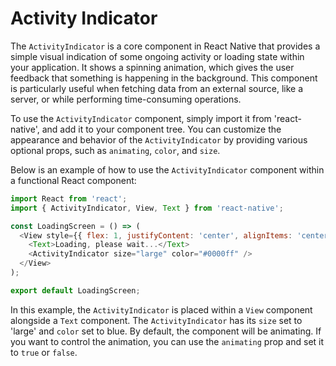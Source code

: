 # Activity Indicator

The `ActivityIndicator` is a core component in React Native that provides a simple visual indication of some ongoing activity or loading state within your application. It shows a spinning animation, which gives the user feedback that something is happening in the background. This component is particularly useful when fetching data from an external source, like a server, or while performing time-consuming operations.

To use the `ActivityIndicator` component, simply import it from 'react-native', and add it to your component tree. You can customize the appearance and behavior of the `ActivityIndicator` by providing various optional props, such as `animating`, `color`, and `size`.

Below is an example of how to use the `ActivityIndicator` component within a functional React component:

```javascript
import React from 'react';
import { ActivityIndicator, View, Text } from 'react-native';

const LoadingScreen = () => (
  <View style={{ flex: 1, justifyContent: 'center', alignItems: 'center' }}>
    <Text>Loading, please wait...</Text>
    <ActivityIndicator size="large" color="#0000ff" />
  </View>
);

export default LoadingScreen;
```

In this example, the `ActivityIndicator` is placed within a `View` component alongside a `Text` component. The `ActivityIndicator` has its `size` set to 'large' and `color` set to blue. By default, the component will be animating. If you want to control the animation, you can use the `animating` prop and set it to `true` or `false`.